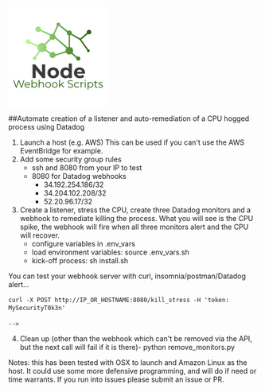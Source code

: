 ![Logo](https://github.com/aluzed/node-webhook-scripts/raw/master/logo.png "Node Webhook Scripts")

##Automate creation of a listener and auto-remediation of a CPU hogged process using Datadog 
  
1) Launch a host (e.g. AWS)  This can be used if you can't use the AWS EventBridge for example.
2) Add some security group rules
    * ssh and 8080 from your IP to test  
    * 8080 for Datadog webhooks 
      * 34.192.254.186/32  
      * 34.204.102.208/32  
      * 52.20.96.17/32  
3) Create a listener, stress the CPU, create three Datadog monitors and a webhook to remediate killing the process.
What you will see is the CPU spike, the webhook will fire when all three monitors alert and the CPU will recover.
    * configure variables in .env_vars 
    * load environment variables: source .env_vars.sh  
    * kick-off process: sh install.sh  

You can test your webhook server with curl, insomnia/postman/Datadog alert...

```
curl -X POST http://IP_OR_HOSTNAME:8080/kill_stress -H 'token: MySecurityT0k3n'

-->
```      

4) Clean up (other than the webhook which can't be removed via the API, but the next call will fail if it is there)- python remove_monitors.py

Notes: this has been tested with OSX to launch and Amazon Linux as the host.  It could use some more defensive programming, 
and will do if need or time warrants.  If you run into issues please submit an issue or PR. 
